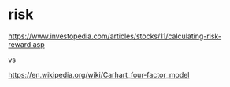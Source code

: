 # risk

<https://www.investopedia.com/articles/stocks/11/calculating-risk-reward.asp>

vs 

<https://en.wikipedia.org/wiki/Carhart_four-factor_model>

